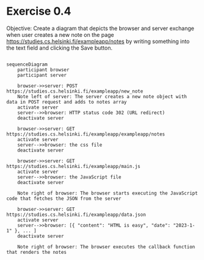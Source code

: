 # Exercise 0.4
Objective: Create a diagram that depicts the browser and server exchange when user creates a new note on the page https://studies.cs.helsinki.fi/exampleapp/notes by writing something into the text field and clicking the Save button.

```mermaid

sequenceDiagram
    participant browser
    participant server

    browser->>server: POST https://studies.cs.helsinki.fi/exampleapp/new_note
    Note left of server: The server creates a new note object with data in POST request and adds to notes array
    activate server
    server-->>browser: HTTP status code 302 (URL redirect)
    deactivate server

    browser->>server: GET https://studies.cs.helsinki.fi/exampleapp/exampleapp/notes
    activate server
    server-->>browser: the css file
    deactivate server

    browser->>server: GET https://studies.cs.helsinki.fi/exampleapp/main.js
    activate server
    server-->>browser: the JavaScript file
    deactivate server

    Note right of browser: The browser starts executing the JavaScript code that fetches the JSON from the server

    browser->>server: GET https://studies.cs.helsinki.fi/exampleapp/data.json
    activate server
    server-->>browser: [{ "content": "HTML is easy", "date": "2023-1-1" }, ... ]
    deactivate server

    Note right of browser: The browser executes the callback function that renders the notes

```
